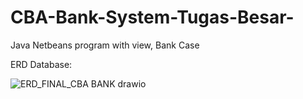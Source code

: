 # CBA-Bank-System-Tugas-Besar-
Java Netbeans program with view, Bank Case

ERD Database:

![ERD_FINAL_CBA BANK drawio](https://github.com/Itskindavenven/CBA-Bank-System-Tugas-Besar-/assets/99861954/fd6f985b-69fe-4d3b-bf88-9f5edb56bdef)

